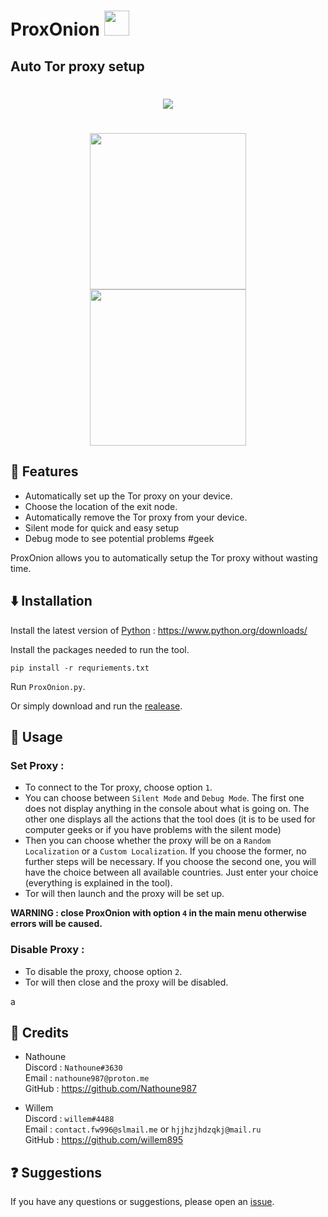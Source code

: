 # ProxOnion <img src="https://i.imgur.com/UQmceDZ.png" width="40">
## Auto Tor proxy setup


<h1 align="center">
<a href="https://github.com/Nathoune987/ProxOnion"><img src="https://i.imgur.com/q5ivzPH.png"></a>
</h1>

<h1 align="center">
<a href="https://github.com/Nathoune987/ProxOnion/archive/refs/heads/main.zip"><img src="https://i.imgur.com/hD4hD2c.png" width="250"></a>
<a href="https://github.com/Nathoune987/ProxOnion/releases/tag/ProxOnion_v1.0"><img src="https://i.imgur.com/c6i4Era.png" width="250"></a>
</h1>

## 🚀 Features

- Automatically set up the Tor proxy on your device.
- Choose the location of the exit node.
- Automatically remove the Tor proxy from your device.
- Silent mode for quick and easy setup
- Debug mode to see potential problems #geek

ProxOnion allows you to automatically setup the Tor proxy without wasting time.

## ⬇️ Installation

Install the latest version of [Python](https://www.python.org/downloads/) : https://www.python.org/downloads/

Install the packages needed to run the tool.

```
pip install -r requriements.txt
```

Run `ProxOnion.py`.

Or simply download and run the [realease](https://github.com/Nathoune987/ProxOnion/releases/tag/ProxOnion_v1.0).

## 🧪 Usage

### Set Proxy :

- To connect to the Tor proxy, choose option `1`.  
- You can choose between `Silent Mode` and `Debug Mode`. The first one does not display anything in the console about what is going on. The other one displays all the actions that the tool does (it is to be used for computer geeks or if you have problems with the silent mode)
- Then you can choose whether the proxy will be on a `Random Localization` or a `Custom Localization`. If you choose the former, no further steps will be necessary. If you choose the second one, you will have the choice between all available countries. Just enter your choice (everything is explained in the tool).
- Tor will then launch and the proxy will be set up.

 **WARNING : close ProxOnion with option `4` in the main menu otherwise errors will be caused.**

### Disable Proxy :

- To disable the proxy, choose option `2`.
- Tor will then close and the proxy will be disabled.

a
## 🔧 Credits

- Nathoune<br>
    Discord : `Nathoune#3630`<br>
    Email : `nathoune987@proton.me`<br>
    GitHub : https://github.com/Nathoune987



- Willem<br>
    Discord : `willem#4488`<br>
    Email : `contact.fw996@slmail.me` or `hjjhzjhdzqkj@mail.ru`<br>
    GitHub : https://github.com/willem895


## ❓ Suggestions

If you have any questions or suggestions, please open an [issue](https://github.com/Nathoune987/ProxOnion/issues). 
